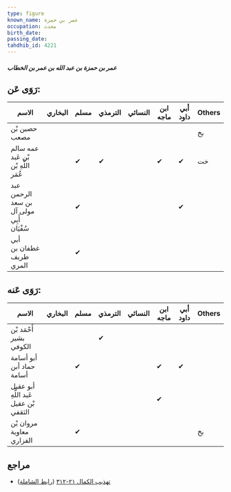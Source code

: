 ```yaml
---
type: figure
known_name: عمر بن حمزة
occupation: محدث
birth_date:
passing_date:
tahdhib_id: 4221
---
```

##### عمر بن حمزة بن عبد الله بن عمر بن الخطاب

## رَوَى عَن:
| الاسم                                    | البخاري | مسلم | الترمذي | النسائي | ابن ماجه | أبي داود | Others |
| ---------------------------------------- | ------- | ---- | ------- | ------- | -------- | -------- | ------ |
| حصين بْن مصعب                            |         |      |         |         |          |          | بخ     |
| عمه سالم بْن عَبد اللَّهِ بْن عُمَر      |         | ✔    | ✔       |         | ✔        | ✔        | خت     |
| عبد الرحمن بن سعد مولى آل أَبِي سُفْيَان |         | ✔    |         |         |          | ✔        |        |
| أبي غطفان بن طريف المري                  |         | ✔    |         |         |          |          |        |
## رَوَى عَنه:
| الاسم                                 | البخاري | مسلم | الترمذي | النسائي | ابن ماجه | أبي داود | Others |
| ------------------------------------- | ------- | ---- | ------- | ------- | -------- | -------- | ------ |
| أَحْمَد بْن بشير الكوفي               |         |      | ✔       |         |          |          |        |
| أبو أسامة حماد أبن أسامة              |         | ✔    |         |         | ✔        | ✔        |        |
| أبو عقيل عَبد اللَّهِ بْن عقيل الثقفي |         |      |         |         | ✔        |          |        |
| مروان بْن معاوية الفزاري              |         | ✔    |         |         |          |          | بخ     |
## مراجع
- [تهذيب الكمال ٢١-٣١٢](obsidian://open?vault=Tahdhib-al-Kamal&file=Figures/٤٢٢١-عمر%20بن%20حمزة%20بن%20عبد%20الله%20بن%20عمر%20بن%20الخطاب) ([رابط الشاملة](https://shamela.ws/book/3722/10959))